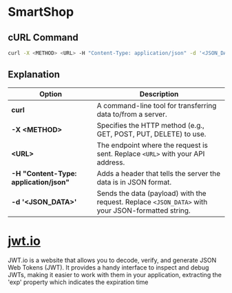 # SmartShop

## cURL Command

```sh
curl -X <METHOD> <URL> -H "Content-Type: application/json" -d '<JSON_DATA>'
```

## Explanation

| Option                                  | Description                                                                                       |
| --------------------------------------- | ------------------------------------------------------------------------------------------------- |
| **curl**                                | A command-line tool for transferring data to/from a server.                                       |
| **-X <METHOD&gt;**                      | Specifies the HTTP method (e.g., GET, POST, PUT, DELETE) to use.                                  |
| **&lt;URL&gt;**                         | The endpoint where the request is sent. Replace `<URL>` with your API address.                    |
| **-H "Content-Type: application/json"** | Adds a header that tells the server the data is in JSON format.                                   |
| **-d '<JSON_DATA>'**                    | Sends the data (payload) with the request. Replace `<JSON_DATA>` with your JSON-formatted string. |


# [jwt.io](https://jwt.io)
JWT.io is a website that allows you to decode, verify, and generate JSON Web Tokens (JWT). It provides a handy interface to inspect and debug JWTs, making it easier to work with them in your application, extracting the 'exp' property which indicates the expiration time